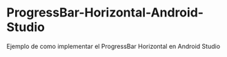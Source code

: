 # ProgressBar-Horizontal-Android-Studio
Ejemplo de como implementar el ProgressBar Horizontal en Android Studio
